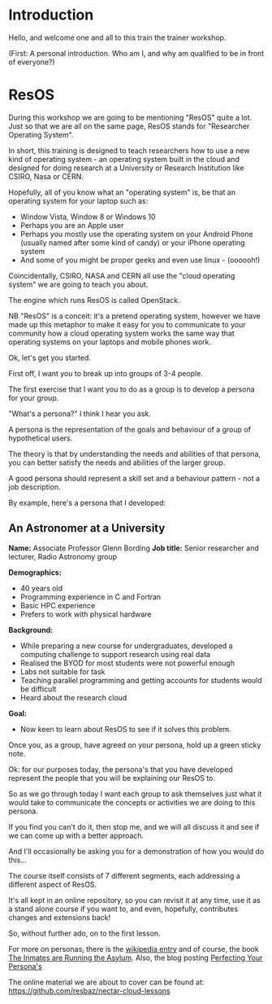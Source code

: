 # Introduction

Hello, and welcome one and all to this train the trainer workshop.

(First: A personal introduction. Who am I, and why am qualified to be in front of everyone?)

# ResOS

During this workshop we are going to be mentioning "ResOS" quite a lot. Just so that we are all on the same
page, ResOS stands for "Researcher Operating System".
 
In short, this training is designed to teach researchers how to use a  new kind of operating system - an operating 
system built in the cloud and designed for doing research at a  University or Research Institution like CSIRO, 
Nasa or CERN.

Hopefully, all of you know what an "operating system" is, be that an operating system for your laptop such as:

* Window Vista, Window 8 or Windows 10
* Perhaps you are an Apple user
* Perhaps you mostly use the operating system on your Android Phone (usually named after some kind of candy) or your
  iPhone operating system
* And some of you might be proper geeks and even use linux - (oooooh!)

Coincidentally, CSIRO, NASA and CERN all use the "cloud operating system" we are going to teach you about.
 
The engine which runs ResOS is called OpenStack.

NB "ResOS" is a conceit: it's a pretend operating system, however we have made up this metaphor to make it easy for 
you to communicate to your community how a cloud operating system works the same way that operating systems on your 
laptops and mobile phones work.

Ok, let's get you started. 

First off, I want you to break up into groups of 3-4 people.

The first exercise that I want you to do as a group is to develop a persona for your group.

"What's a persona?" I think I hear you ask.

A persona is the representation of the goals and behaviour of a group of hypothetical users.

The theory is that by understanding the needs and abilities of that persona, you can better satisfy the needs and 
abilities of the larger group.

A good persona should represent a skill set and a behaviour pattern - not a job description. 

By example, here's a persona that I developed:

## An Astronomer at a University

**Name:**     Associate Professor Glenn Bording
**Job title:**     Senior researcher and lecturer, Radio Astronomy group

**Demographics:**

* 40 years old
* Programming experience in C and Fortran
* Basic HPC experience
* Prefers to work with physical hardware

**Background:**

* While preparing a new course for undergraduates, developed a computing challenge to support research using real data
* Realised the BYOD for most students were not powerful enough
* Labs not suitable for task
* Teaching parallel programming and getting accounts for students would be difficult
* Heard about the research cloud

**Goal:** 

* Now keen to learn about ResOS to see if it solves this problem.

Once you, as a group, have agreed on your persona, hold up a green sticky note.

Ok: for our purposes today, the persona's that you have developed represent the people that you will be explaining 
our ResOS to.

So as we go through today I want each group to ask themselves just what it would take to communicate the concepts or 
activities we are doing to this persona. 

If you find you can't do it, then stop me, and we will all discuss it and see if we can come up with a better approach.

And I'll occasionally be asking you for a demonstration of how you would do this...

The course itself consists of 7 different segments, each addressing a different aspect of ResOS.

It's all kept in an online repository, so you can revisit it at any time, use it as a stand alone course if you want to,
and even, hopefully, contributes changes and extensions back!

So, without further ado, on to the first lesson.

For more on personas, there is the [wikipedia entry](http://en.wikipedia.org/wiki/Persona_%28user_experience%29) and of
course, the book [The Inmates are Running the Asylum](http://www.amazon.com/The-Inmates-Are-Running-Asylum/dp/0672326140).
Also, the blog posting [Perfecting Your Persona's](http://www.cooper.com/journal/2001/08/perfecting_your_personas)

The online material we are about to cover can be found at: https://github.com/resbaz/nectar-cloud-lessons